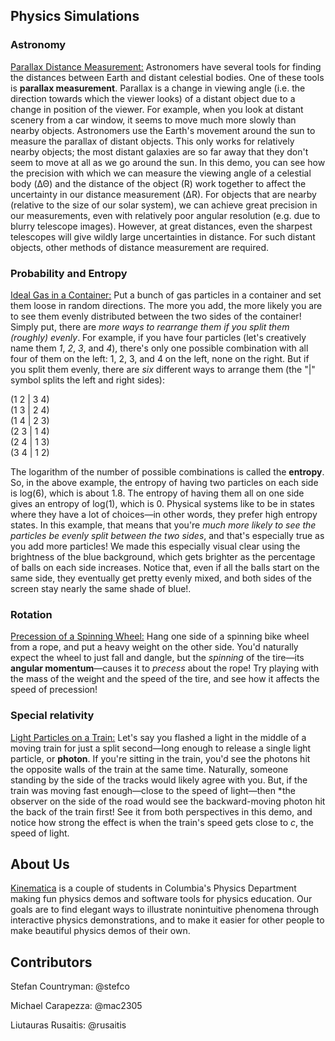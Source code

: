 ## Physics Simulations

### Astronomy
[Parallax Distance Measurement:](parallax) Astronomers have several tools for finding the distances between Earth and distant celestial bodies. One of these tools is **parallax measurement**. Parallax is a change in viewing angle (i.e. the direction towards which the viewer looks) of a distant object due to a change in position of the viewer. For example, when you look at distant scenery from a car window, it seems to move much more slowly than nearby objects. Astronomers use the Earth's movement around the sun to measure the parallax of distant objects. This only works for relatively nearby objects; the most distant galaxies are so far away that they don't seem to move at all as we go around the sun. In this demo, you can see how the precision with which we can measure the viewing angle of a celestial body (ΔΘ) and the distance of the object (R) work together to affect the uncertainty in our distance measurement (ΔR). For objects that are nearby (relative to the size of our solar system), we can achieve great precision in our measurements, even with relatively poor angular resolution (e.g. due to blurry telescope images). However, at great distances, even the sharpest telescopes will give wildly large uncertainties in distance. For such distant objects, other methods of distance measurement are required.

### Probability and Entropy
[Ideal Gas in a Container:](gas-container) Put a bunch of gas particles in a container and set them loose in random directions. The more you add, the more likely you are to see them evenly distributed between the two sides of the container! Simply put, there are *more ways to rearrange them if you split them (roughly) evenly*. For example, if you have four particles (let's creatively name them *1*, *2*, *3*, and *4*), there's only one possible combination with all four of them on the left: 1, 2, 3, and 4 on the left, none on the right. But if you split them evenly, there are *six* different ways to arrange them (the "|" symbol splits the left and right sides):

(1 2 &#124; 3 4)<br/>
(1 3 &#124; 2 4)<br/>
(1 4 &#124; 2 3)<br/>
(2 3 &#124; 1 4)<br/>
(2 4 &#124; 1 3)<br/>
(3 4 &#124; 1 2)

The logarithm of the number of possible combinations is called the **entropy**. So, in the above example, the entropy of having two particles on each side is log(6), which is about 1.8. The entropy of having them all on one side gives an entropy of log(1), which is 0. Physical systems like to be in states where they have a lot of choices—in other words, they prefer high entropy states. In this example, that means that you're *much more likely to see the particles be evenly split between the two sides*, and that's especially true as you add more particles! We made this especially visual clear using the brightness of the blue background, which gets brighter as the percentage of balls on each side increases. Notice that, even if all the balls start on the same side, they eventually get pretty evenly mixed, and both sides of the screen stay nearly the same shade of blue!.

### Rotation
[Precession of a Spinning Wheel:](gyro/index-precession.html) Hang one side of a spinning bike wheel from a rope, and put a heavy weight on the other side. You'd naturally expect the wheel to just fall and dangle, but the *spinning* of the tire—its **angular momentum**—causes it to *precess* about the rope! Try playing with the mass of the weight and the speed of the tire, and see how it affects the speed of precession!

### Special relativity
[Light Particles on a Train:](sr) Let's say you flashed a light in the middle of a moving train for just a split second—long enough to release a single light particle, or **photon**. If you're sitting in the train, you'd see the photons hit the opposite walls of the train at the same time. Naturally, someone standing by the side of the tracks would likely agree with you. But, if the train was moving fast enough—close to the speed of light—then *the observer on the side of the road would see the backward-moving photon hit the back of the train first! See it from both perspectives in this demo, and notice how strong the effect is when the train's speed gets close to *c*, the speed of light.

## About Us
[Kinematica](../) is a couple of students in Columbia's Physics Department making fun physics demos and software tools for physics education. Our goals are to find elegant ways to illustrate nonintuitive phenomena through interactive physics demonstrations, and to make it easier for other people to make beautiful physics demos of their own.

## Contributors
Stefan Countryman: @stefco

Michael Carapezza: @mac2305

Liutauras Rusaitis: @rusaitis
